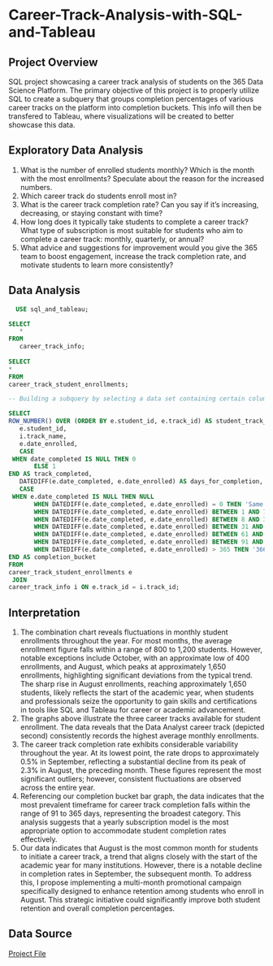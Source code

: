# Career-Track-Analysis-with-SQL-and-Tableau

## Project Overview
SQL project showcasing a career track analysis of students on the 365 Data Science Platform. The primary objective of this project is to properly utilize SQL to create a subquery that groups completion percentages of various career tracks on the platform into completion buckets. This info will then be transfered to Tableau, where visualizations will be created to better showcase this data.

## Exploratory Data Analysis
1. What is the number of enrolled students monthly? Which is the month with the most enrollments? Speculate about the reason for the increased numbers.
2. Which career track do students enroll most in?
3. What is the career track completion rate? Can you say if it’s increasing, decreasing, or staying constant with time?
4. How long does it typically take students to complete a career track? What type of subscription is most suitable for students who aim to complete a career track: monthly, quarterly, or annual?
5. What advice and suggestions for improvement would you give the 365 team to boost engagement, increase the track completion rate, and motivate students to learn more consistently?

## Data Analysis
 ~~~ sql
   USE sql_and_tableau;

SELECT 
    *
FROM
    career_track_info;
    
SELECT
 *
FROM
 career_track_student_enrollments;

-- Building a subquery by selecting a data set containing certain columns

SELECT
 ROW_NUMBER() OVER (ORDER BY e.student_id, e.track_id) AS student_track_id,
    e.student_id,
    i.track_name,
    e.date_enrolled,
    CASE
  WHEN date_completed IS NULL THEN 0
        ELSE 1
 END AS track_completed,
    DATEDIFF(e.date_completed, e.date_enrolled) AS days_for_completion,
    CASE
  WHEN e.date_completed IS NULL THEN NULL
        WHEN DATEDIFF(e.date_completed, e.date_enrolled) = 0 THEN 'Same Day'
        WHEN DATEDIFF(e.date_completed, e.date_enrolled) BETWEEN 1 AND 7 THEN '1 to 7 days'
        WHEN DATEDIFF(e.date_completed, e.date_enrolled) BETWEEN 8 AND 30 THEN '8 to 30 days'
        WHEN DATEDIFF(e.date_completed, e.date_enrolled) BETWEEN 31 AND 60 THEN '31 to 60 days'
        WHEN DATEDIFF(e.date_completed, e.date_enrolled) BETWEEN 61 AND 90 THEN '61 to 90 days'
        WHEN DATEDIFF(e.date_completed, e.date_enrolled) BETWEEN 91 AND 365 THEN '91 to 365 days'
        WHEN DATEDIFF(e.date_completed, e.date_enrolled) > 365 THEN '366+ days'
 END AS completion_bucket
FROM
 career_track_student_enrollments e
  JOIN
 career_track_info i ON e.track_id = i.track_id;
~~~

## Interpretation
1. The combination chart reveals fluctuations in monthly student enrollments throughout the year. For most months, the average enrollment figure falls within a range of 800 to 1,200 students. However, notable exceptions include October, with an approximate low of 400 enrollments, and August, which peaks at approximately 1,650 enrollments, highlighting significant deviations from the typical trend. The sharp rise in August enrollments, reaching approximately 1,650 students, likely reflects the start of the academic year, when students and professionals seize the opportunity to gain skills and certifications in tools like SQL and Tableau for career or academic advancement.
2. The graphs above illustrate the three career tracks available for student enrollment. The data reveals that the Data Analyst career track (depicted second) consistently records the highest average monthly enrollments.
3. The career track completion rate exhibits considerable variability throughout the year. At its lowest point, the rate drops to approximately 0.5% in September, reflecting a substantial decline from its peak of 2.3% in August, the preceding month. These figures represent the most significant outliers; however, consistent fluctuations are observed across the entire year.
4. Referencing our completion bucket bar graph, the data indicates that the most prevalent timeframe for career track completion falls within the range of 91 to 365 days, representing the broadest category. This analysis suggests that a yearly subscription model is the most appropriate option to accommodate student completion rates effectively.
5. Our data indicates that August is the most common month for students to initiate a career track, a trend that aligns closely with the start of the academic year for many institutions. However, there is a notable decline in completion rates in September, the subsequent month. To address this, I propose implementing a multi-month promotional campaign specifically designed to enhance retention among students who enroll in August. This strategic initiative could significantly improve both student retention and overall completion percentages.

## Data Source
[Project File](https://learn.365datascience.com/projects/career-track-analysis-with-sql-and-tableau/)
